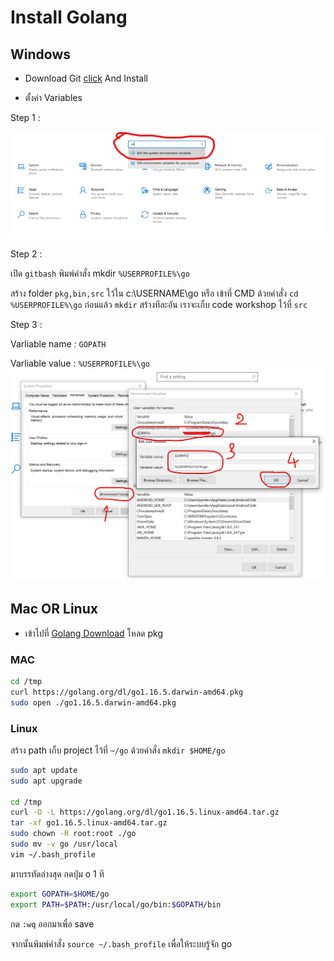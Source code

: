 # Install Golang

## Windows

- Download Git [click](https://golang.org/doc/install) And Install

- ตั้งค่า Variables

Step 1 :

![Search System Properties](https://github.com/kangana1024/go-todo-workshop/blob/main/assets/s1.png?raw=true "Search System Properties")

Step 2 :

เปิด `gitbash` พิมพ์คำสั่ง mkdir `%USERPROFILE%\go`

สร้าง folder `pkg,bin,src` ใว้ใน c:\USERNAME\go หรือ เข้าที่ CMD ด้วยคำสั่ง `cd %USERPROFILE%\go` ก่อนแล้ว `mkdir` สร้างทีละอัน เราจะเก็บ code workshop ไว้ที่ `src`

Step 3 :

Varliable name : `GOPATH`

Varliable value : `%USERPROFILE%\go`
![Edit GOPATH](https://github.com/kangana1024/go-todo-workshop/blob/main/assets/s2.png?raw=true "Edit GOPATH")

## Mac OR Linux

- เข้าไปที่ [Golang Download](https://golang.org/dl/) โหลด pkg

### MAC

```bash
cd /tmp
curl https://golang.org/dl/go1.16.5.darwin-amd64.pkg
sudo open ./go1.16.5.darwin-amd64.pkg
```

### Linux

สร้าง path เก็บ project ไว้ที่ `~/go` ด้วยคำสั่ง `mkdir $HOME/go`

```bash
sudo apt update
sudo apt upgrade

cd /tmp
curl -O -L https://golang.org/dl/go1.16.5.linux-amd64.tar.gz
tar -xf go1.16.5.linux-amd64.tar.gz
sudo chown -R root:root ./go
sudo mv -v go /usr/local
vim ~/.bash_profile

```

มาบรรทัดล่างสุด กดปุ่ม o 1 ที

```bash
export GOPATH=$HOME/go
export PATH=$PATH:/usr/local/go/bin:$GOPATH/bin
```

กด `:wq` ออกมาเพื่อ save

จากนั้นพิมพ์คำสั่ง `source ~/.bash_profile` เพื่อให้ระบบรู้จัก go
